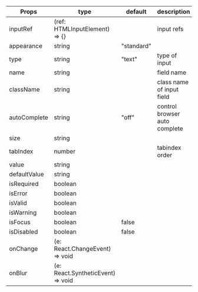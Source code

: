 | Props        | type                                             | default    | description                   |
| ------------ | ------------------------------------------------ | ---------- | ----------------------------- |
| inputRef     | (ref: HTMLInputElement) => {}                    |            | input refs                    |
| appearance   | string                                           | "standard" |                               |
| type         | string                                           | "text"     | type of input                 |
| name         | string                                           |            | field name                    |
| className    | string                                           |            | class name of input field     |
| autoComplete | string                                           | "off"      | control browser auto complete |
| size         | string                                           |            |                               |
| tabIndex     | number                                           |            | tabindex order                |
| value        | string                                           |            |                               |
| defaultValue | string                                           |            |                               |
| isRequired   | boolean                                          |            |                               |
| isError      | boolean                                          |            |                               |
| isValid      | boolean                                          |            |                               |
| isWarning    | boolean                                          |            |                               |
| isFocus      | boolean                                          | false      |                               |
| isDisabled   | boolean                                          | false      |                               |
| onChange     | (e: React.ChangeEvent<HTMLInputElement>) => void |            |                               |
| onBlur       | (e: React.SyntheticEvent<HTMLElement>) => void   |            |                               |
